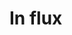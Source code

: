 # In flux
<!--
# YAML getting started - Mustache text templating (internal only, public preview soon)

The YAML files are run through a mustache-text-template processor prior to deserialization.

Mustache uses `{{jsonSelector}}` syntax to reference items from the context.

## Mustache escaping rules

Values referenced using `{{jsonSelector}}` will be JSON-string-escaped. Escaping can be
omitted by using a triple-stash: `{{{jsonSelector}}}`.

Literal `{{` and `}}` can be escaped as `\{{` and `\}}`.

## Server generated mustache context

When a definition is triggered (manual, CI, or scheduled), information about the event is
available to the entry YAML file as the mustache context. See following sample data:

```yaml
TODO: Sample variables at queue time.
```

For a full list of values available in your environment, you can dump the context:

```yaml
steps:
  - powershell: |
      @'
      {{#each @root}}
      "{{@key}}": "{{this}}"
      {{/each}}
      '@
    condition: and(succeeded(), eq(variables['agent.os'], 'Windows_NT'))
  - bash: |
      echo @'
      {{#each @root}}
      "{{@key}}": "{{this}}"
      {{/each}}
      '@
    condition: and(succeeded(), in(variables['agent.os'], 'Darwin', 'Linux'))
```

## User defined mustache context

The server generated context is overlaid onto optional user-defined context. User-defined
context can be defined in a YAML front matter section at the very beginning of any document.
The user-defined context is delimited by a starting and ending line `---`.

Example YAML front matter:

```yaml
---
matrix:
 - buildConfiguration: debug
   buildPlatform: any cpu
 - buildConfiguration: release
   buildPlatform: any cpu
---
jobs:
  {{#each matrix}}
  - name: build-{{buildConfiguration}}-{{buildPlatform}}}
    steps:
      - task: VSBuild@1
        inputs:
          solution: "**/*.sln"
          configuration: "{{buildConfiguration}}"
          platform: "{{buildPlatform}}"
  {{/each}}
```

## Selector syntax

The JSON selectors use `.` and `/` to distinguish between segments.

The selector syntax supports the following keywords:

| Keyword  | Description |
| -------- | ----------- |
| `@root`  | Selects the root context |
| `..`     | Selects the parent context |
| `this`   | Current context |
| `.`      | Current context |
| `@index` | Index of the current context |
| `@key`   | Key of the current context |
| `@first` | True if the current index is the first item |
| `@last`  | True if the current index is the last item |


## Mustache helper functions

Several mustache helper functions are available. Arguments to the helper functions are
resolved as either literals or context selectors.

In the following example, the value resolved by the selector `./build.reason` is compared
against the literal string `'pullrequest'`. The function result (`true` or `false`) is
used to control whether the task is enabled.

```yaml
steps:
  - task: PublishBuildArtifacts@1
    enabled: {{notEquals ./'build.reason' 'pullrequest' true}}
    inputs:
      pathToPublish: $(build.binariesDirectory)
      artifactName: binaries
      artifactType: container
```

### Block expressions

Block expressions can be used to conditionally evaluate nested content.

Example:

```yaml
steps:
  # Only publish when not a pull request build
  {{#notEquals ./'build.reason' 'pullrequest' true}}
  - task: PublishBuildArtifacts@1
    inputs:
      pathToPublish: $(build.binariesDirectory)
      artifactName: binaries
      artifactType: container
  {{/notEquals}}
```

Block expressions start with `#` and must be paired with a closing expression. Closing expressions
start with `/` and must be followed by either the helper name or the full expression.

### equals function

Signature: `(left: string, right: string, ignoreCase?: bool = false): bool`

Performs string equals comparison.

### notEquals function

Signature: `(left: string, right: string, ignoreCase?: bool = false): bool`

Performs string not equals comparison.

### contains function

Signature: `(left: string, right: string, ignoreCase?: bool = false): bool`

Performs string contains.

### with function

Signature: `(selector: string): void`

Evaluates the inner block using the context specified by the selector.

### if function

Signature: `(selector: string): bool`

Returns true if the selector result is truthy. See truthy table below.

Note, when used with a block expression, the `if` function is equivalent to specifying a selector only. Example:

```yaml
{{#if jsonSelector}}
  # Do something
{{/if}}

{{#jsonSelector}}
  # Equivalent to "if" expression above
{{/jsonSelector}}
```

### else function

Signature: `(selector: string): bool`

Paired with an `if` or `unless` expression. Evaluates the inner block if the corresponding `if` or `unless` is false.

```yaml
{{#if equals ./'build.reason' 'pullrequest' true}}
  # do this when pull request build
{{#else}}
  # do this when not a pull request build
{{/if}}
```

### unless function

Signature: `(selector: string): bool`

Returns true if the selector is falsy. See truthy table below.

Note, when used with a block expression, the `unless` function is equivalent to specifying an inverted block expression with a selector only. Example:

```yaml
{{#unless jsonSelector}}
  # Do something
{{/unless}}

{{^jsonSelector}}
  # Equivalent to "unless" expression above
{{/jsonSelector}}
```

### each function

Signature: `(selector: string): void`

Evaluates the inner block once for every item in an array or object.

### lookup function

Signature: `(selector: string, type: string): string`

Retrieves the index or key of an item. The argument `type` must be `@index` or `@key`.

## Truthy table

| Type    | Result |
| ------- | ------ |
| Array   | True if not empty; otherwise false |
| Null    | False |
| Number  | True if not zero; otherwise false |
| Object  | True |
| String  | True if not empty; otherwise false |
-->